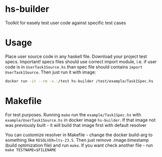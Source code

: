# hs-builder

Toolkit for easely test user code against specific test cases

# Usage
Place user source code in any haskell file. Download your project test specs.
Important! specs files should use correct import module, i.e. if user code is in
`UserTask1Source.hs` than spec file should contains `import UserTask1Source`.
Then just run it with image:

```sh
docker run -it --rm -v.:/test hs-builder /test/example/Task1Spec.hs
```

# Makefile

For test purposes. 
Running `make` run the `example/Task1Spec.hs` with `example/UserTask1Source.hs` in docker image
`hs-builder`. If that image not was previously built - it will build that image
first with default resolver

You can customize resolver in Makefile - change the docker build-arg to
something like `RESOLVER=lts-23.5`. Then just remove .image.timestamp (build
optimization file) and run `make`.
If you want check another file - run `make TESTNAME=$FILENAME` 
